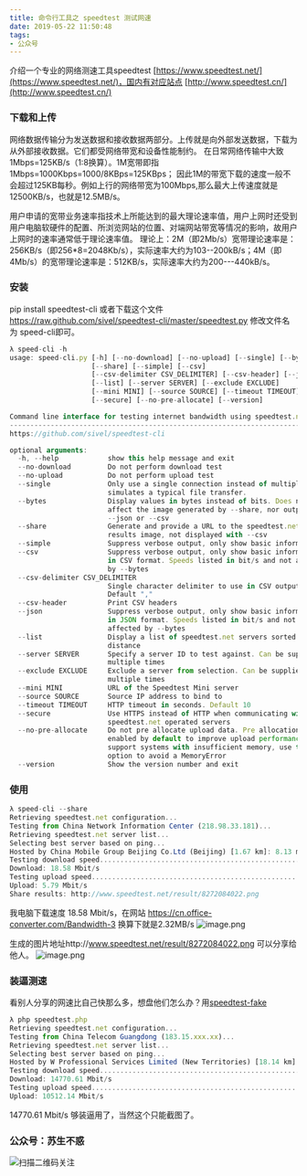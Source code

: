 ```yaml
---
title: 命令行工具之 speedtest 测试网速
date: 2019-05-22 11:50:48
tags:
- 公众号
---
```


介绍一个专业的网络测速工具speedtest [https://www.speedtest.net/](https://www.speedtest.net/)，国内有对应站点 [http://www.speedtest.cn/](http://www.speedtest.cn/)
### 下载和上传
网络数据传输分为发送数据和接收数据两部分。上传就是向外部发送数据，下载为从外部接收数据。它们都受网络带宽和设备性能制约。 在日常网络传输中大致1Mbps=125KB/s（1:8换算）。1M宽带即指1Mbps=1000Kbps=1000/8KBps=125KBps； 因此1M的带宽下载的速度一般不会超过125KB每秒。例如上行的网络带宽为100Mbps,那么最大上传速度就是12500KB/s，也就是12.5MB/s。

用户申请的宽带业务速率指技术上所能达到的最大理论速率值，用户上网时还受到用户电脑软硬件的配置、所浏览网站的位置、对端网站带宽等情况的影响，故用户上网时的速率通常低于理论速率值。 理论上：2M（即2Mb/s）宽带理论速率是：256KB/s（即256*8=2048Kb/s），实际速率大约为103--200kB/s；4M（即4Mb/s）的宽带理论速率是：512KB/s，实际速率大约为200---440kB/s。

### 安装
pip install speedtest-cli 
或者下载这个文件 https://raw.github.com/sivel/speedtest-cli/master/speedtest.py
 修改文件名为 speed-cli即可。
```js
λ speed-cli -h
usage: speed-cli.py [-h] [--no-download] [--no-upload] [--single] [--bytes]
                    [--share] [--simple] [--csv]
                    [--csv-delimiter CSV_DELIMITER] [--csv-header] [--json]
                    [--list] [--server SERVER] [--exclude EXCLUDE]
                    [--mini MINI] [--source SOURCE] [--timeout TIMEOUT]
                    [--secure] [--no-pre-allocate] [--version]

Command line interface for testing internet bandwidth using speedtest.net.
--------------------------------------------------------------------------
https://github.com/sivel/speedtest-cli

optional arguments:
  -h, --help            show this help message and exit
  --no-download         Do not perform download test
  --no-upload           Do not perform upload test
  --single              Only use a single connection instead of multiple. This
                        simulates a typical file transfer.
  --bytes               Display values in bytes instead of bits. Does not
                        affect the image generated by --share, nor output from
                        --json or --csv
  --share               Generate and provide a URL to the speedtest.net share
                        results image, not displayed with --csv
  --simple              Suppress verbose output, only show basic information
  --csv                 Suppress verbose output, only show basic information
                        in CSV format. Speeds listed in bit/s and not affected
                        by --bytes
  --csv-delimiter CSV_DELIMITER
                        Single character delimiter to use in CSV output.
                        Default ","
  --csv-header          Print CSV headers
  --json                Suppress verbose output, only show basic information
                        in JSON format. Speeds listed in bit/s and not
                        affected by --bytes
  --list                Display a list of speedtest.net servers sorted by
                        distance
  --server SERVER       Specify a server ID to test against. Can be supplied
                        multiple times
  --exclude EXCLUDE     Exclude a server from selection. Can be supplied
                        multiple times
  --mini MINI           URL of the Speedtest Mini server
  --source SOURCE       Source IP address to bind to
  --timeout TIMEOUT     HTTP timeout in seconds. Default 10
  --secure              Use HTTPS instead of HTTP when communicating with
                        speedtest.net operated servers
  --no-pre-allocate     Do not pre allocate upload data. Pre allocation is
                        enabled by default to improve upload performance. To
                        support systems with insufficient memory, use this
                        option to avoid a MemoryError
  --version             Show the version number and exit
```

### 使用
```js
λ speed-cli --share
Retrieving speedtest.net configuration...
Testing from China Network Information Center (218.98.33.181)...
Retrieving speedtest.net server list...
Selecting best server based on ping...
Hosted by China Mobile Group Beijing Co.Ltd (Beijing) [1.67 km]: 8.13 ms
Testing download speed................................................................................
Download: 18.58 Mbit/s
Testing upload speed......................................................................................................
Upload: 5.79 Mbit/s
Share results: http://www.speedtest.net/result/8272084022.png
```
我电脑下载速度 18.58 Mbit/s，在网站 https://cn.office-converter.com/Bandwidth-3 换算下就是2.32MB/s
![image.png](https://upload-images.jianshu.io/upload_images/17817191-9abb33b20ea85a6f.png?imageMogr2/auto-orient/strip%7CimageView2/2/w/1240)

生成的图片地址http://www.speedtest.net/result/8272084022.png 可以分享给他人。
![image.png](https://upload-images.jianshu.io/upload_images/17817191-8a2038cb374c86e3.png?imageMogr2/auto-orient/strip%7CimageView2/2/w/1240)

### 装逼测速
看别人分享的网速比自己快那么多，想盘他们怎么办？用[speedtest-fake](https://github.com/kasuganosoras/speedtest-fake)
```js
λ php speedtest.php
Retrieving speedtest.net configuration...
Testing from China Telecom Guangdong (183.15.xxx.xx)...
Retrieving speedtest.net server list...
Selecting best server based on ping...
Hosted by W Professional Services Limited (New Territories) [18.14 km]: 43.12 ms
Testing download speed................................................................................
Download: 14770.61 Mbit/s
Testing upload speed................................................................................................
Upload: 10512.14 Mbit/s

```
14770.61 Mbit/s 够装逼用了，当然这个只能截图了。
### 公众号：苏生不惑
 ![扫描二维码关注](https://upload-images.jianshu.io/upload_images/17817191-6e0079f95d4c0338.jpg?imageMogr2/auto-orient/strip%7CimageView2/2/w/1240)
